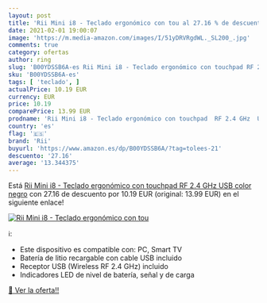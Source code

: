 ```yaml
---
layout: post
title: 'Rii Mini i8 - Teclado ergonómico con tou al 27.16 % de descuento'
date: 2021-02-01 19:00:07
image: 'https://m.media-amazon.com/images/I/51yDRVRgdWL._SL200_.jpg'
comments: true
category: ofertas
author: ring
slug: 'B00YDSSB6A-es Rii Mini i8 - Teclado ergonómico con touchpad RF 2.4 GHz...'
sku: 'B00YDSSB6A-es'
tags: [ 'teclado', ]
actualPrice: 10.19 EUR
currency: EUR
price: 10.19
comparePrice: 13.99 EUR
prodname: 'Rii Mini i8 - Teclado ergonómico con touchpad  RF 2.4 GHz  USB   color negro'
country: 'es'
flag: '🇪🇸'
brand: 'Rii'
buyurl: 'https://www.amazon.es/dp/B00YDSSB6A/?tag=tolees-21'
descuento: '27.16'
average: '13.344375'
---
```


Está [Rii Mini i8 - Teclado ergonómico con touchpad  RF 2.4 GHz  USB   color negro](https://www.amazon.es/dp/B00YDSSB6A/?tag=tolees-21) con 27.16 de descuento por 10.19 EUR (original: 13.99 EUR) en el siguiente enlace!

[![Rii Mini i8 - Teclado ergonómico con tou](https://m.media-amazon.com/images/I/51yDRVRgdWL._SL200_.jpg)](https://www.amazon.es/dp/B00YDSSB6A/?tag=tolees-21)

ℹ️:

- Este dispositivo es compatible con: PC, Smart TV
- Batería de litio recargable con cable USB incluido
- Receptor USB (Wireless RF 2.4 GHz) incluido
- Indicadores LED de nivel de batería, señal y de carga

[🛒 Ver la oferta!!](https://www.amazon.es/dp/B00YDSSB6A/?tag=tolees-21)

